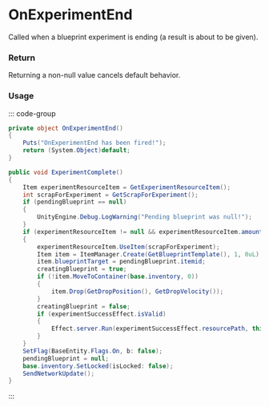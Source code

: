 # OnExperimentEnd
<Badge type="info" text="Player"/><Badge type="danger" text="Carbon Compatible"/><Badge type="warning" text="Oxide Compatible"/>
Called when a blueprint experiment is ending (a result is about to be given).

### Return
Returning a non-null value cancels default behavior.

### Usage
::: code-group
```csharp [Example]
private object OnExperimentEnd()
{
	Puts("OnExperimentEnd has been fired!");
	return (System.Object)default;
}
```
```csharp [Source — Assembly-CSharp @ Workbench]
public void ExperimentComplete()
{
	Item experimentResourceItem = GetExperimentResourceItem();
	int scrapForExperiment = GetScrapForExperiment();
	if (pendingBlueprint == null)
	{
		UnityEngine.Debug.LogWarning("Pending blueprint was null!");
	}
	if (experimentResourceItem != null && experimentResourceItem.amount >= scrapForExperiment && pendingBlueprint != null)
	{
		experimentResourceItem.UseItem(scrapForExperiment);
		Item item = ItemManager.Create(GetBlueprintTemplate(), 1, 0uL);
		item.blueprintTarget = pendingBlueprint.itemid;
		creatingBlueprint = true;
		if (!item.MoveToContainer(base.inventory, 0))
		{
			item.Drop(GetDropPosition(), GetDropVelocity());
		}
		creatingBlueprint = false;
		if (experimentSuccessEffect.isValid)
		{
			Effect.server.Run(experimentSuccessEffect.resourcePath, this, 0u, UnityEngine.Vector3.zero, UnityEngine.Vector3.zero);
		}
	}
	SetFlag(BaseEntity.Flags.On, b: false);
	pendingBlueprint = null;
	base.inventory.SetLocked(isLocked: false);
	SendNetworkUpdate();
}

```
:::
